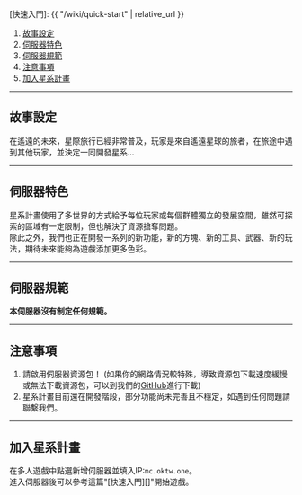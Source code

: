 [GitHub]: https://github.com/OKTW-Network
[快速入門]: {{ "/wiki/quick-start" | relative_url }}

<div class="article-content">
<ol>
    <li><a href="#故事設定">故事設定</a></li>
    <li><a href="#伺服器特色">伺服器特色</a></li>
	<li><a href="#伺服器規範">伺服器規範</a></li>
	<li><a href="#注意事項">注意事項</a></li>
	<li><a href="#加入星系計畫">加入星系計畫</a></li>
</ol>
</div>

---

## 故事設定

在遙遠的未來，星際旅行已經非常普及，玩家是來自遙遠星球的旅者，在旅途中遇到其他玩家，並決定一同開發星系...

<hr class="sub">

## 伺服器特色

星系計畫使用了多世界的方式給予每位玩家或每個群體獨立的發展空間，雖然可探索的區域有一定限制，但也解決了資源搶奪問題。  
除此之外，我們也正在開發一系列的新功能，新的方塊、新的工具、武器、新的玩法，期待未來能夠為遊戲添加更多色彩。

<hr class="sub">

## 伺服器規範

__本伺服器沒有制定任何規範。__

<hr class="sub">

## 注意事項

1. 請啟用伺服器資源包！ (如果你的網路情況較特殊，導致資源包下載速度緩慢或無法下載資源包，可以到我們的[GitHub][]進行下載)  
2. 星系計畫目前還在開發階段，部分功能尚未完善且不穩定，如遇到任何問題請聯繫我們。

<hr class="sub">

## 加入星系計畫

在多人遊戲中點選新增伺服器並填入IP:`mc.oktw.one`。  
進入伺服器後可以參考這篇"[快速入門][]"開始遊戲。
